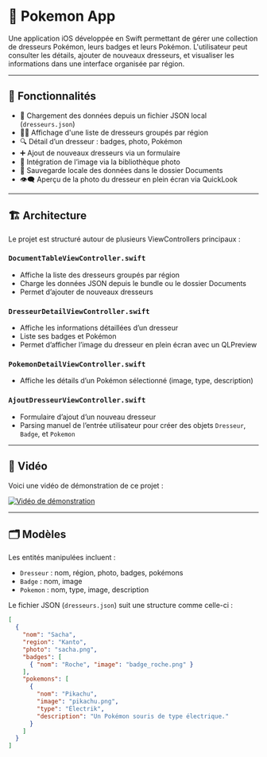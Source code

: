 # 📱 Pokemon App

Une application iOS développée en Swift permettant de gérer une collection de dresseurs Pokémon, leurs badges et leurs Pokémon. L'utilisateur peut consulter les détails, ajouter de nouveaux dresseurs, et visualiser les informations dans une interface organisée par région.

---

## 🧠 Fonctionnalités

- 📂 Chargement des données depuis un fichier JSON local (`dresseurs.json`)
- 🧑‍💼 Affichage d'une liste de dresseurs groupés par région
- 🔍 Détail d’un dresseur : badges, photo, Pokémon
- ➕ Ajout de nouveaux dresseurs via un formulaire
- 📸 Intégration de l’image via la bibliothèque photo
- 💾 Sauvegarde locale des données dans le dossier Documents
- 👁️‍🗨️ Aperçu de la photo du dresseur en plein écran via QuickLook

---

## 🏗️ Architecture

Le projet est structuré autour de plusieurs ViewControllers principaux :

### `DocumentTableViewController.swift`
- Affiche la liste des dresseurs groupés par région
- Charge les données JSON depuis le bundle ou le dossier Documents
- Permet d’ajouter de nouveaux dresseurs

### `DresseurDetailViewController.swift`
- Affiche les informations détaillées d’un dresseur
- Liste ses badges et Pokémon
- Permet d’afficher l’image du dresseur en plein écran avec un QLPreview

### `PokemonDetailViewController.swift`
- Affiche les détails d’un Pokémon sélectionné (image, type, description)

### `AjoutDresseurViewController.swift`
- Formulaire d’ajout d’un nouveau dresseur
- Parsing manuel de l’entrée utilisateur pour créer des objets `Dresseur`, `Badge`, et `Pokemon`

---

## 📀 Vidéo

Voici une vidéo de démonstration de ce projet :

[![Vidéo de démonstration](https://youtube.com/shorts/NbY4HyqwyQc?feature=share/0.jpg)](https://youtube.com/shorts/NbY4HyqwyQc?feature=share)

---

## 🗂️ Modèles

Les entités manipulées incluent :

- `Dresseur` : nom, région, photo, badges, pokémons
- `Badge` : nom, image
- `Pokemon` : nom, type, image, description

Le fichier JSON (`dresseurs.json`) suit une structure comme celle-ci :

```json
[
  {
    "nom": "Sacha",
    "region": "Kanto",
    "photo": "sacha.png",
    "badges": [
      { "nom": "Roche", "image": "badge_roche.png" }
    ],
    "pokemons": [
      {
        "nom": "Pikachu",
        "image": "pikachu.png",
        "type": "Électrik",
        "description": "Un Pokémon souris de type électrique."
      }
    ]
  }
]


